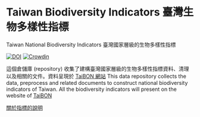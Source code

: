 ﻿# Taiwan Biodiversity Indicators 臺灣生物多樣性指標
Taiwan National Biodiversity Indicators 臺灣國家層級的生物多樣性指標

[![DOI](https://zenodo.org/badge/68565558.svg)](https://zenodo.org/badge/latestdoi/68565558) [![Crowdin](https://badges.crowdin.net/taibon/localized.svg)](https://crowdin.com/project/taibon)

這個倉儲庫 (repository) 收集了建構臺灣國家層級的生物多樣性指標資料、清理以及相關的文件。資料呈現於 [TaiBON 網站](http://www.taibon.tw)
This data repository collects the data, preprocess and related documents to construct national biodiversity indicators of Taiwan. All the biodiversity indicators will present on the website of [TaiBON](http://taibon.tw/en)

[關於指標的說明](https://github.com/TaiBON/biodiv_indicators/tree/master/indicators)
